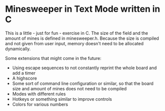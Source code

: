 # Minesweeper in Text Mode written in C

This is a little - just for fun - exercise in C.
The size of the field and the amount of mines is defined in minesweeper.h.
Because the size is compiled and not given from user input, memory doesn't
need to be allocated dynamically.

Some extensions that might come in the future:
* Using escape sequences to not constantly reprint the whole board and add a
  timer
* A highscore
* Some sort of command line configuration or similar, so that the board size
  and amount of mines does not need to be compiled
* Modes with different rules
* Hotkeys or something similar to improve controls
* Colors for various numbers
